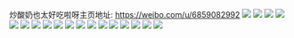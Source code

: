 炒酸奶也太好吃啦呀主页地址: https://weibo.com/u/6859082992 
![](https://wx4.sinaimg.cn/mw2000/007uc0OQly1h9kie6lzzyj30zo49jaxr.jpg) 
![](https://wx4.sinaimg.cn/mw2000/007uc0OQly1h9kie65cfcj30zo256e81.jpg) 
![](https://wx4.sinaimg.cn/mw2000/007uc0OQly1h9kie728nij30zo256e81.jpg) 
![](https://wx4.sinaimg.cn/mw2000/007uc0OQly1h9kie856lcj30zo256hdt.jpg) 
![](https://wx4.sinaimg.cn/mw2000/007uc0OQly1h9jt7atfvuj31b91yv4qp.jpg) 
![](https://wx4.sinaimg.cn/mw2000/007uc0OQly1h9jt7a75ojj31kw2dckjl.jpg) 
![](https://wx4.sinaimg.cn/mw2000/007uc0OQly1h9jt7bbp2cj31kw2ddkjl.jpg) 
![](https://wx4.sinaimg.cn/mw2000/007uc0OQly1h9jt7dhwagj31kw2dckjl.jpg) 
![](https://wx4.sinaimg.cn/mw2000/007uc0OQly1h9jt7ceiqrj31kw2dcqv5.jpg) 
![](https://wx4.sinaimg.cn/mw2000/007uc0OQly1h9jt7cykhkj31kx2dde81.jpg) 
![](https://wx4.sinaimg.cn/mw2000/007uc0OQly1h9ginzo823j31o02804qp.jpg) 
![](https://wx4.sinaimg.cn/mw2000/007uc0OQly1h9giody8l3j31am1q6nfx.jpg) 
![](https://wx4.sinaimg.cn/mw2000/007uc0OQly1h9gio4yi6kj31o02804qp.jpg) 
![](https://wx4.sinaimg.cn/mw2000/007uc0OQly1h9giozyxgbj31o0280hdt.jpg) 
![](https://wx4.sinaimg.cn/mw2000/007uc0OQly1h9gin8a6q0j32c0340qv5.jpg) 
![](https://wx4.sinaimg.cn/mw2000/007uc0OQly1h8bhf1h771j31jk111qjp.jpg) 
![](https://wx4.sinaimg.cn/mw2000/007uc0OQly1h6frt9ok71j30e80e8q39.jpg) 
![](https://wx4.sinaimg.cn/mw2000/007uc0OQly1h5xg9ia6aaj30u00vmmyi.jpg) 
